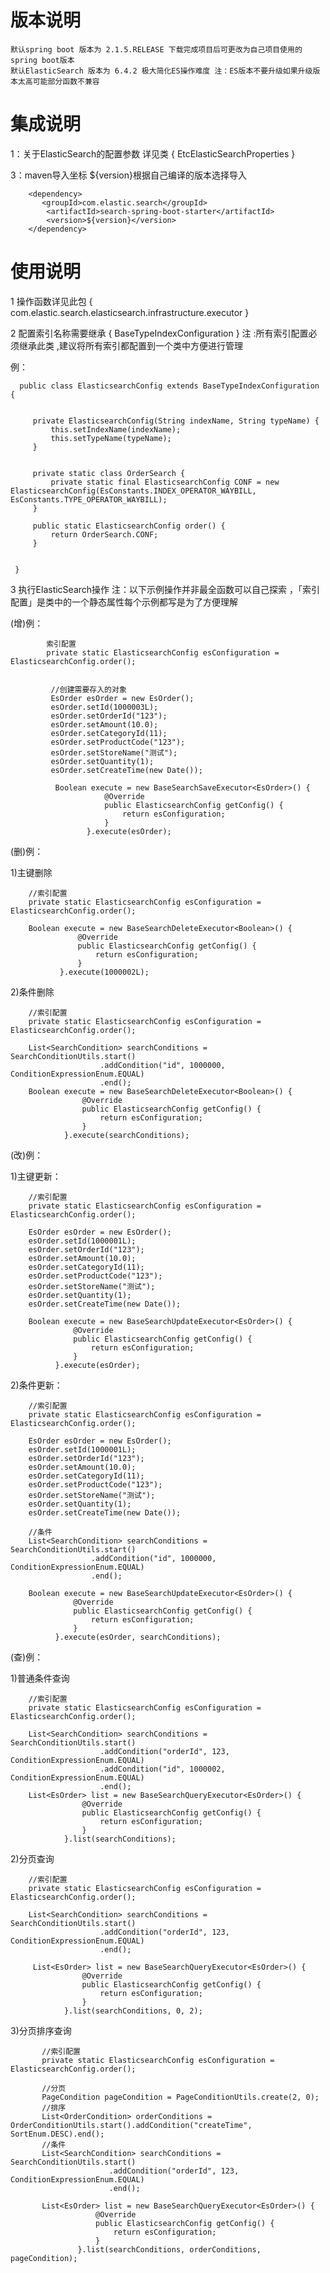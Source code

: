  # 版本说明
   
    默认spring boot 版本为 2.1.5.RELEASE 下载完成项目后可更改为自己项目使用的spring boot版本  
    默认ElasticSearch 版本为 6.4.2 极大简化ES操作难度 注：ES版本不要升级如果升级版本太高可能部分函数不兼容

 # 集成说明
                     
1：关于ElasticSearch的配置参数 详见类 { EtcElasticSearchProperties }
  
3：maven导入坐标 ${version}根据自己编译的版本选择导入
 
        <dependency>
           <groupId>com.elastic.search</groupId>
            <artifactId>search-spring-boot-starter</artifactId>
            <version>${version}</version>
        </dependency>
 
 # 使用说明
  
 1 操作函数详见此包 { com.elastic.search.elasticsearch.infrastructure.executor }
  
 2 配置索引名称需要继承 { BaseTypeIndexConfiguration } 注 :所有索引配置必须继承此类 
   ,建议将所有索引都配置到一个类中方便进行管理
   
   例：
     
      public class ElasticsearchConfig extends BaseTypeIndexConfiguration {
    
 
         private ElasticsearchConfig(String indexName, String typeName) {
             this.setIndexName(indexName);
             this.setTypeName(typeName);
         }
     
     
         private static class OrderSearch {
             private static final ElasticsearchConfig CONF = new ElasticsearchConfig(EsConstants.INDEX_OPERATOR_WAYBILL, EsConstants.TYPE_OPERATOR_WAYBILL);
         }
     
         public static ElasticsearchConfig order() {
             return OrderSearch.CONF;
         }
     
     
     }

    
  3 执行ElasticSearch操作  注：以下示例操作并非最全函数可以自己探索 ，「索引配置」是类中的一个静态属性每个示例都写是为了方便理解
  
   (增)例：
        
            索引配置
            private static ElasticsearchConfig esConfiguration = ElasticsearchConfig.order();

    
             //创建需要存入的对象
             EsOrder esOrder = new EsOrder();
             esOrder.setId(1000003L);
             esOrder.setOrderId("123");
             esOrder.setAmount(10.0);
             esOrder.setCategoryId(11);
             esOrder.setProductCode("123");
             esOrder.setStoreName("测试");
             esOrder.setQuantity(1);
             esOrder.setCreateTime(new Date());
             
              Boolean execute = new BaseSearchSaveExecutor<EsOrder>() {
                         @Override
                         public ElasticsearchConfig getConfig() {
                             return esConfiguration;
                         }
                     }.execute(esOrder);
               
    
   (删)例：                                          
   
   1)主键删除
       
        //索引配置
        private static ElasticsearchConfig esConfiguration = ElasticsearchConfig.order();
        
        Boolean execute = new BaseSearchDeleteExecutor<Boolean>() {
                   @Override
                   public ElasticsearchConfig getConfig() {
                       return esConfiguration;
                   }
               }.execute(1000002L);
                       
   2)条件删除
     
        //索引配置
        private static ElasticsearchConfig esConfiguration = ElasticsearchConfig.order();
        
        List<SearchCondition> searchConditions = SearchConditionUtils.start()
                        .addCondition("id", 1000000, ConditionExpressionEnum.EQUAL)
                        .end();
        Boolean execute = new BaseSearchDeleteExecutor<Boolean>() {
                    @Override
                    public ElasticsearchConfig getConfig() {
                        return esConfiguration;
                    }
                }.execute(searchConditions);
        

   (改)例：
   
   1)主键更新：
   
        //索引配置
        private static ElasticsearchConfig esConfiguration = ElasticsearchConfig.order();
        
        EsOrder esOrder = new EsOrder();
        esOrder.setId(1000001L);
        esOrder.setOrderId("123");
        esOrder.setAmount(10.0);
        esOrder.setCategoryId(11);
        esOrder.setProductCode("123");
        esOrder.setStoreName("测试");
        esOrder.setQuantity(1);
        esOrder.setCreateTime(new Date());
              
        Boolean execute = new BaseSearchUpdateExecutor<EsOrder>() {
                  @Override
                  public ElasticsearchConfig getConfig() {
                      return esConfiguration;
                  }
              }.execute(esOrder);                                            
 
   2)条件更新：
       
        //索引配置
        private static ElasticsearchConfig esConfiguration = ElasticsearchConfig.order();
      
        EsOrder esOrder = new EsOrder();
        esOrder.setId(1000001L);
        esOrder.setOrderId("123");
        esOrder.setAmount(10.0);
        esOrder.setCategoryId(11);
        esOrder.setProductCode("123");
        esOrder.setStoreName("测试");
        esOrder.setQuantity(1);
        esOrder.setCreateTime(new Date());
      
        //条件
        List<SearchCondition> searchConditions = SearchConditionUtils.start()
                      .addCondition("id", 1000000, ConditionExpressionEnum.EQUAL)
                      .end();
      
        Boolean execute = new BaseSearchUpdateExecutor<EsOrder>() {
                  @Override
                  public ElasticsearchConfig getConfig() {
                      return esConfiguration;
                  }
              }.execute(esOrder, searchConditions);

   (查)例：
    
   1)普通条件查询
     
        //索引配置
        private static ElasticsearchConfig esConfiguration = ElasticsearchConfig.order();

        List<SearchCondition> searchConditions = SearchConditionUtils.start()
                        .addCondition("orderId", 123, ConditionExpressionEnum.EQUAL)
                        .addCondition("id", 1000002, ConditionExpressionEnum.EQUAL)
                        .end();
        List<EsOrder> list = new BaseSearchQueryExecutor<EsOrder>() {
                    @Override
                    public ElasticsearchConfig getConfig() {
                        return esConfiguration;
                    }
                }.list(searchConditions);
        
      
   2)分页查询
   
        //索引配置
        private static ElasticsearchConfig esConfiguration = ElasticsearchConfig.order();
        
        List<SearchCondition> searchConditions = SearchConditionUtils.start()
                        .addCondition("orderId", 123, ConditionExpressionEnum.EQUAL)
                        .end();
                        
         List<EsOrder> list = new BaseSearchQueryExecutor<EsOrder>() {
                    @Override
                    public ElasticsearchConfig getConfig() {
                        return esConfiguration;
                    }
                }.list(searchConditions, 0, 2);
   
   3)分页排序查询
      
           //索引配置
           private static ElasticsearchConfig esConfiguration = ElasticsearchConfig.order();
           
           //分页
           PageCondition pageCondition = PageConditionUtils.create(2, 0);
           //排序
           List<OrderCondition> orderConditions = OrderConditionUtils.start().addCondition("createTime", SortEnum.DESC).end();
           //条件
           List<SearchCondition> searchConditions = SearchConditionUtils.start()
                          .addCondition("orderId", 123, ConditionExpressionEnum.EQUAL)
                          .end();
                           
           List<EsOrder> list = new BaseSearchQueryExecutor<EsOrder>() {
                       @Override
                       public ElasticsearchConfig getConfig() {
                           return esConfiguration;
                       }
                   }.list(searchConditions, orderConditions, pageCondition);